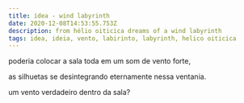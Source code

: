 ```yaml
---
title: idea - wind labyrinth
date: 2020-12-08T14:53:55.753Z
description: from hélio oiticica dreams of a wind labyrinth
tags: idea, ideia, vento, labirinto, labyrinth, helico oiticica
---
```

poderia colocar a sala toda em um som de vento forte,

as silhuetas se desintegrando eternamente nessa ventania.

um vento verdadeiro dentro da sala?